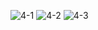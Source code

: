 ![4-1](https://github.com/user-attachments/assets/287c93ab-ed3e-4caf-8e3c-854dd76b11eb)
![4-2](https://github.com/user-attachments/assets/19dd41d5-477e-46ee-9968-91fb0e9906cd)
![4-3](https://github.com/user-attachments/assets/bf1cd9f2-2fcd-4198-a8a4-e6730ba29e5e)
